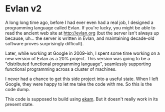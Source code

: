 # Evlan v2

A long long time ago, before I had ever even had a real job, I designed a programming language called Evlan. If you're lucky, you might be able to read the ancient web site at http://evlan.org (but the server isn't always up because, uh... the server is written in Evlan, and maintaining decade-old software proves surprisingly difficult).

Later, while working at Google in 2009-ish, I spent some time working on a new version of Evlan as a 20% project. This version was going to be a "distributed functional programming language", seamlessly supporting functional programming across a cluster of machines.

I never had a chance to get this side project into a useful state. When I left Google, they were happy to let me take the code with me. So this is the code dump.

This code is supposed to build using [ekam](https://github.com/sandstorm-io/ekam). But it doesn't really work in its present state.


